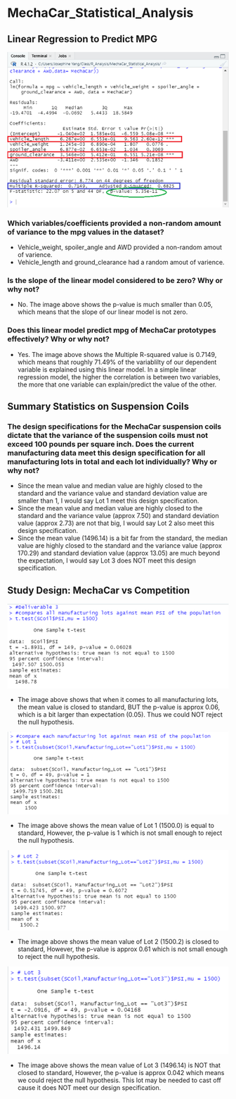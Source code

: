# MechaCar_Statistical_Analysis
## Linear Regression to Predict MPG
![D1 image](https://github.com/JosephineYang228/MechaCar_Statistical_Analysis/blob/ea4e094c7f7374d8732c02347eea3b319533615c/image/D1%20image.png)
### Which variables/coefficients provided a non-random amount of variance to the mpg values in the dataset?
 - Vehicle_weight, spoiler_angle and AWD provided a non-random amout of varience.
 - Vehicle_length and ground_clearance had a random amout of varience.
### Is the slope of the linear model considered to be zero? Why or why not?
 - No. The image above shows the p-value is much smaller than 0.05, which means that the slope of our linear model is not zero.
### Does this linear model predict mpg of MechaCar prototypes effectively? Why or why not?
 - Yes. The image above shows the Multiple R-squared value is 0.7149, which means that roughly 71.49% of the variablilty of our dependent variable is explained using this linear model. In a simple linear regression model, the higher the correlation is between two variables, the more that one variable can explain/predict the value of the other.

## Summary Statistics on Suspension Coils
### The design specifications for the MechaCar suspension coils dictate that the variance of the suspension coils must not exceed 100 pounds per square inch. Does the current manufacturing data meet this design specification for all manufacturing lots in total and each lot individually? Why or why not?
 - Since the mean value and median value are highly closed to the standard and the variance value and standard deviation value are smaller than 1, I would say Lot 1 meet this design specification.
 - Since the mean value and median value are highly closed to the standard and the variance value (approx 7.50) and standard deviation value (approx 2.73) are not that big, I would say Lot 2 also meet this design specification.
 - Since the mean value (1496.14) is a bit far from the standard, the median value are highly closed to the standard and the variance value (approx 170.29) and standard deviation value (approx 13.05) are much beyond the expectation, I would say Lot 3 does NOT meet this design specification.

## Study Design: MechaCar vs Competition
 ![D3-1](https://github.com/JosephineYang228/MechaCar_Statistical_Analysis/blob/a0c9aec2c6519f645630c7d5597f53f26cee750a/image/D3-1.png)
 - The image above shows that when it comes to all manufacturing lots, the mean value is closed to standard, BUT the p-value is approx 0.06, which is a bit larger than expectation (0.05). Thus we could NOT reject the null hypothesis.

![D3-2](https://github.com/JosephineYang228/MechaCar_Statistical_Analysis/blob/a0c9aec2c6519f645630c7d5597f53f26cee750a/image/D3-2.png)
 - The image above shows the mean value of Lot 1 (1500.0) is equal to standard, However, the p-value is 1 which is not small enough to reject the null hypothesis.

![D3-3](https://github.com/JosephineYang228/MechaCar_Statistical_Analysis/blob/a0c9aec2c6519f645630c7d5597f53f26cee750a/image/D3-3.png)
 - The image above shows the mean value of Lot 2 (1500.2) is closed to standard, However, the p-value is approx 0.61 which is not small enough to reject the null hypothesis.

![D3-4](https://github.com/JosephineYang228/MechaCar_Statistical_Analysis/blob/a0c9aec2c6519f645630c7d5597f53f26cee750a/image/D3-4.png)
 - The image above shows the mean value of Lot 3 (1496.14) is NOT that closed to standard, However, the p-value is approx 0.042 which means we could reject the null hypothesis. This lot may be needed to cast off cause it does NOT meet our design specification.



